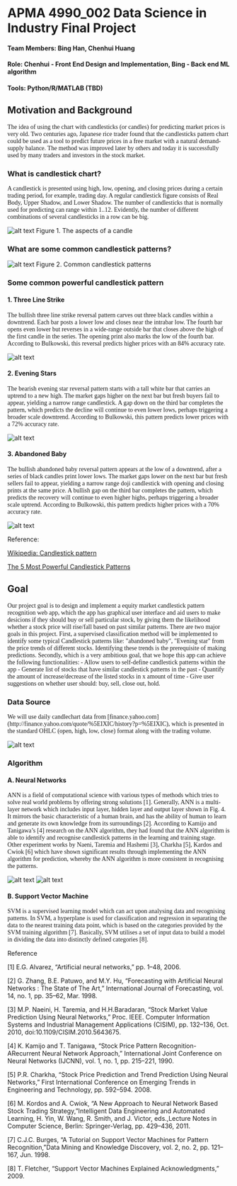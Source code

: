 
# APMA 4990_002 Data Science in Industry Final Project



#### Team Members: Bing Han, Chenhui Huang
#### Role: Chenhui - Front End Design and Implementation, Bing - Back end ML algorithm
#### Tools: Python/R/MATLAB (TBD)

## Motivation and Background

<span style="color: #black; font-family: futura; font-size: 1em;">
The idea of using the chart with candlesticks (or candles) for predicting market prices is very old. Two centuries ago, Japanese rice trader found that the candlesticks pattern chart could be used as a tool to predict future prices in a free market with a natural demand-supply balance. The method was improved later by others and today it is successfully used by many traders and investors in the stock market.
</span>

### What is candlestick chart?

<span style="color: #black; font-family: futura; font-size: 1em;">
A candlestick is presented using high, low, opening, and closing prices during a certain trading period, for example, trading day. A regular candlestick figure consists of Real Body, Upper Shadow, and Lower Shadow. The number of candlesticks that is normally used for predicting can range within 1..12. Evidently, the number of different combinations of several candlesticks in a row can be big. 
</span>

![alt text](http://globaltrendtraders.com/wp-content/uploads/2010/04/candlestick.gif)
Figure 1. The aspects of a candle

### What are some common candlestick patterns?

![alt text](https://www.forexmt4indicators.com/wp-content/uploads/2016/09/candlestick-patterns.png)
Figure 2. Common candlestick patterns

### Some common powerful candlestick pattern
#### 1. Three Line Strike

<span style="color: #black; font-family: futura; font-size: 1em;">
The bullish three line strike reversal pattern carves out three black candles within a downtrend. Each bar posts a lower low and closes near the intrabar low. The fourth bar opens even lower but reverses in a wide-range outside bar that closes above the high of the first candle in the series. The opening print also marks the low of the fourth bar. According to Bulkowski, this reversal predicts higher prices with an 84% accuracy rate.
</span>

![alt text](http://i.investopedia.com/u53687/3linestrike.png)

#### 2. Evening Stars

<span style="color: #black; font-family: futura; font-size: 1em;">
The bearish evening star reversal pattern starts with a tall white bar that carries an uptrend to a new high. The market gaps higher on the next bar but fresh buyers fail to appear, yielding a narrow range candlestick. A gap down on the third bar completes the pattern, which predicts the decline will continue to even lower lows, perhaps triggering a broader scale downtrend. According to Bulkowski, this pattern predicts lower prices with a 72% accuracy rate.
</span>

![alt text](http://i.investopedia.com/u53687/eveningstar.png)

#### 3. Abandoned Baby

<span style="color: #black; font-family: futura; font-size: 1em;">
The bullish abandoned baby reversal pattern appears at the low of a downtrend, after a series of black candles print lower lows. The market gaps lower on the next bar but fresh sellers fail to appear, yielding a narrow range doji candlestick with opening and closing prints at the same price. A bullish gap on the third bar completes the pattern, which predicts the recovery will continue to even higher highs, perhaps triggering a broader scale uptrend. According to Bulkowski, this pattern predicts higher prices with a 70% accuracy rate.
</span>

![alt text](http://i.investopedia.com/u53687/abandonbaby.png)

Reference:

[Wikipedia: Candlestick pattern](https://en.wikipedia.org/wiki/Candlestick_pattern)

[The 5 Most Powerful Candlestick Patterns](http://www.investopedia.com/articles/active-trading/092315/5-most-powerful-candlestick-patterns.asp)


## Goal

<span style="color: #black; font-family: futura; font-size: 1em;">
Our project goal is to design and implement a equity market candlestick pattern recognition web app, which the app has graphical user interface and aid users to make desicions if they should buy or sell particular stock, by giving them the likelihood whether a stock price will rise/fall based on past similar patterns. 
</span>

<span style="color: #black; font-family: futura; font-size: 1em;">
There are two major goals in this project. First, a supervised classification method will be implemented to identify some typical Candlestick patterns like: "abandoned baby", "Evening star" from the price trends of different stocks. Identifying these trends is the prerequisite of making predictions. Secondly, which is a very ambitious goal, that we hope this app can achieve the following functionalities: 
- Allow users to self-define candlestick patterns within the app
- Generate list of stocks that have similar candlestick patterns in the past
- Quantify the amount of increase/decrease of the listed stocks in x amount of time
- Give user suggestions on whether user should: buy, sell, close out, hold.
</span>

### Data Source
<span style="color: #black; font-family: futura; font-size: 1em;">
We will use daily candlechart data from [finance.yahoo.com](http://finance.yahoo.com/quote/%5EIXIC/history?p=%5EIXIC), which is presented in the standard OHLC (open, high, low, close) format along with the trading volume.
</span>

![alt text](http://www.amibroker.com/kb/wp-content/uploads/2014/10/hybrid2.png)

### Algorithm

#### A. Neural Networks
<span style="color: #black; font-family: futura; font-size: 1em;">
ANN is a field of computational science with various types of methods which tries to solve real world problems by offering strong solutions [1]. Generally, ANN is a multi-layer network which includes input layer, hidden layer and output layer shown in Fig. 4. It mirrors the basic characteristic of a human brain, and has the ability of human to learn and generate its own knowledge from its surroundings [2].
According to Kamijo and Tanigawa’s [4] research on the ANN algorithm, they had found that the ANN algorithm is able to identify and recognise candlestick patterns in the learning and training stage. Other experiment works by Naeni, Taremia and Hashemi [3], Charkha [5], Kardos and Cwiok [6] which have shown significant results through implementing the ANN algorithm for prediction, whereby the ANN algorithm is more consistent in recognising the patterns.
</span>

![alt text](figures/part1.png)
![alt text](figures/part2.png)


#### B. Support Vector Machine
<span style="color: #black; font-family: futura; font-size: 1em;">
SVM is a supervised learning model which can act upon analysing data and recognising patterns. In SVM, a hyperplane is used for classification and regression in separating the data to the nearest training data point, which is based on the categories provided by the SVM training algorithm [7]. Basically, SVM utilises a set of input data to build a model in dividing the data into distinctly defined categories [8].
</span>

Reference

[1] E.G. Alvarez, “Artificial neural networks,” pp. 1–48, 2006.

[2] G. Zhang, B.E. Patuwo, and M.Y. Hu, “Forecasting with
Artificial Neural Networks : The State of The Art,” International
Journal of Forecasting, vol. 14, no. 1, pp. 35–62, Mar. 1998.

[3] M.P. Naeini, H. Taremia, and H.H.Baradaran, “Stock Market Value Prediction Using Neural Networks,” Proc. IEEE. Computer Information Systems and Industrial Management Applications (CISIM), pp. 132–136, Oct. 2010,
doi:10.1109/CISIM.2010.5643675.

[4] K. Kamijo and T. Tanigawa, “Stock Price Pattern Recognition-
ARecurrent Neural Network Approach,” International Joint Conference on Neural Networks (IJCNN), vol. 1, no. 1, pp. 215–221, 1990.

[5] P.R. Charkha, “Stock Price Prediction and Trend Prediction Using Neural Networks,” First International Conference on Emerging Trends in Engineering and Technology, pp. 592–594. 2008.

[6] M. Kordos and A. Cwiok, “A New Approach to Neural Network Based Stock Trading Strategy,”Intelligent Data Engineering and Automated Learning, H. Yin, W. Wang, R. Smith, and J. Victor, eds.,Lecture Notes in Computer Science, Berlin: Springer-Verlag, pp. 429–436, 2011.

[7] C.J.C. Burges, “A Tutorial on Support Vector Machines for Pattern Recognition,”Data Mining and Knowledge Discovery, vol. 2, no. 2, pp. 121–167, Jun. 1998.

[8] T. Fletcher, “Support Vector Machines Explained Acknowledgments,” 2009.


```python

```
